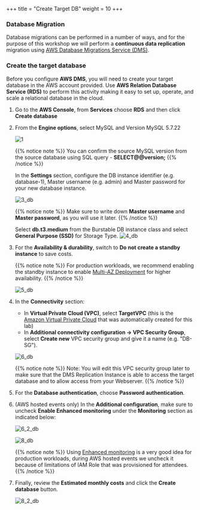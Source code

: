 +++
title = "Create Target DB"
weight = 10
+++

### Database Migration

Database migrations can be performed in a number of ways, and for the purpose of this workshop we will perform a **continuous data replication** migration using <a href="https://aws.amazon.com/dms/" target="_blank">AWS Database Migrations Service (DMS)</a>.

### Create the target database

Before you configure **AWS DMS**, you will need to create your target database in the AWS account provided. Use **AWS Relation Database Service (RDS)** to perform this activity making it easy to set up, operate, and scale a relational database in the cloud.

1. Go to the **AWS Console**, from **Services** choose **RDS** and then click **Create database**

2. From the **Engine options**, select MySQL and Version MySQL 5.7.22

    ![1](/db-mig/1.png)


    {{% notice note %}}
You can confirm the source MySQL version from the source database using SQL query - **SELECT@@version;**
{{% /notice %}}

    In the **Settings** section, configure the DB instance identifier (e.g. database-1), Master username (e.g. admin) and Master password for your new database instance.


    ![3_db](/db-mig/3_db.png)

    {{% notice note %}}
Make sure to write down **Master username** and **Master password**, as you will use it later.
{{% /notice %}}

    Select **db.t3.medium** from the Burstable DB instance class and select **General Purpose (SSD)** for Storage Type.
    ![4_db](/db-mig/4_db.png)

3. For the **Availability & durability**, switch to **Do not create a standby instance** to save costs. 

    {{% notice note %}}
For production workloads, we recommend enabling the standby instance to enable <a href="https://docs.aws.amazon.com/AmazonRDS/latest/UserGuide/Concepts.MultiAZ.html" target="_blank">Multi-AZ Deployment</a> for higher availability.
{{% /notice %}}  

    ![5_db](/db-mig/5_db.png)

4. In the **Connectivity** section:

    * In **Virtual Private Cloud (VPC)**, select **TargetVPC** (this is the <a href="https://aws.amazon.com/vpc/" target="_blank">Amazon Virtual Private Cloud</a> that was automatically created for this lab)
    * In **Additional connectivity configuration -> VPC Security Group**, select **Create new** VPC security group and give it a name (e.g. "DB-SG").


    ![6_db](/db-mig/6_db.png)



    {{% notice note %}}
Note: You will edit this VPC security group later to make sure that the DMS Replication Instance is able to access the target database and to allow access from your Webserver.
{{% /notice %}}

5. For the **Database authentication**, choose **Password authentication**.
6. (AWS hosted events only) In the **Additional configuration**, make sure to uncheck **Enable Enhanced monitoring** under the **Monitoring** section as indicated below:

    ![6_2_db](/db-mig/6_2_db.png)


    ![8_db](/db-mig/8_db.png)

    {{% notice note %}}
Using <a href="https://docs.aws.amazon.com/AmazonRDS/latest/UserGuide/USER_Monitoring.OS.html" target="_blank">Enhanced monitoring</a> is a very good idea for production workloads, during AWS hosted events we uncheck it because of limitations of IAM Role that was provisioned for attendees.
{{% /notice %}}

6. Finally, review the **Estimated monthly costs** and click the **Create database** button.

   ![8_2_db](/db-mig/8_2_db.png)
